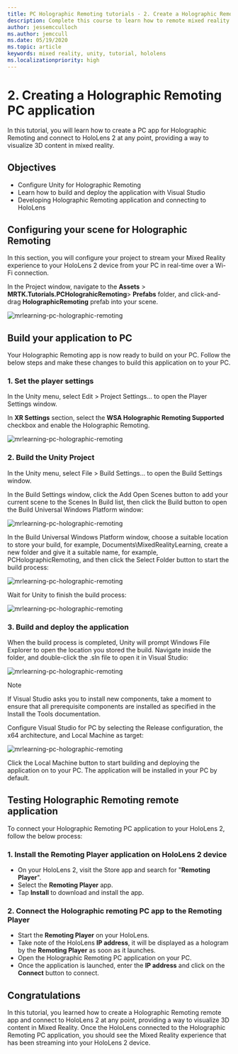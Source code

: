```yaml
---
title: PC Holographic Remoting tutorials - 2. Create a Holographic Remoting PC application
description: Complete this course to learn how to remote mixed reality experience form your PC to HoloLens 2.
author: jessemcculloch
ms.author: jemccull
ms.date: 05/19/2020
ms.topic: article
keywords: mixed reality, unity, tutorial, hololens
ms.localizationpriority: high
---
```


# 2. Creating a Holographic Remoting PC application

In this tutorial, you will learn how to create a PC app for Holographic Remoting and connect to HoloLens 2 at any point, providing a way to visualize 3D content in mixed reality.

## Objectives

* Configure Unity for Holographic Remoting
* Learn how to build and deploy the application with Visual Studio
* Developing Holographic Remoting application and connecting to HoloLens

## Configuring your scene for Holographic Remoting

In this section, you will configure your project to stream your Mixed Reality experience to your HoloLens 2 device from your PC in real-time over a Wi-Fi connection.

In the Project window, navigate to the **Assets** > **MRTK.Tutorials.PCHolograhicRemoting**> **Prefabs** folder, and click-and-drag **HolographicRemoting** prefab into your scene.

![mrlearning-pc-holographic-remoting](images/mrlearning-pc-holographic-remoting/Tutorial2-Section1-Step1-1.png)

## Build your application to PC

Your Holographic Remoting app is now ready to build on your PC. Follow the below steps and make these changes to build this application on to your PC.

### 1. Set the player settings

In the Unity menu, select Edit > Project Settings... to open the Player Settings window.

In **XR Settings** section, select the **WSA Holographic Remoting Supported** checkbox and enable the Holographic Remoting.

![mrlearning-pc-holographic-remoting](images/mrlearning-pc-holographic-remoting/Tutorial2-Section2-Step1-1.png)

### 2. Build the Unity Project

In the Unity menu, select File > Build Settings... to open the Build Settings window.

In the Build Settings window, click the Add Open Scenes button to add your current scene to the Scenes In Build list, then click the Build button to open the Build Universal Windows Platform window:

![mrlearning-pc-holographic-remoting](images/mrlearning-pc-holographic-remoting/Tutorial2-Section2-Step2-1.png)

In the Build Universal Windows Platform window, choose a suitable location to store your build, for example, Documents\MixedRealityLearning, create a new folder and give it a suitable name, for example, PCHolographicRemoting, and then click the Select Folder button to start the build process:

![mrlearning-pc-holographic-remoting](images/mrlearning-pc-holographic-remoting/Tutorial2-Section2-Step2-2.png)

Wait for Unity to finish the build process:

![mrlearning-pc-holographic-remoting](images/mrlearning-pc-holographic-remoting/Tutorial2-Section2-Step2-3.png)

### 3. Build and deploy the application

When the build process is completed, Unity will prompt Windows File Explorer to open the location you stored the build. Navigate inside the folder, and double-click the .sln file to open it in Visual Studio:

![mrlearning-pc-holographic-remoting](images/mrlearning-pc-holographic-remoting/Tutorial2-Section2-Step3-1.png)

> [!NOTE]
> If Visual Studio asks you to install new components, take a moment to ensure that all prerequisite components are installed as specified in the Install the Tools documentation.

Configure Visual Studio for PC by selecting the Release configuration, the x64 architecture, and Local Machine as target:

![mrlearning-pc-holographic-remoting](images/mrlearning-pc-holographic-remoting/Tutorial2-Section2-Step3-2.png)

Click the Local Machine button to start building and deploying the application on to your PC. The application will be installed in your PC by default.

## Testing Holographic Remoting remote application

To connect your Holographic Remoting PC application to your HoloLens 2, follow the below process:

### 1. Install the Remoting Player application on HoloLens 2 device

* On your HoloLens 2, visit the Store app and search for "**Remoting Player**".
* Select the **Remoting Player** app.
* Tap **Install** to download and install the app.

### 2. Connect the Holographic remoting PC app to the Remoting Player

* Start the **Remoting Player** on your HoloLens.
* Take note of the HoloLens **IP address**, it will be displayed as a hologram by the **Remoting Player** as soon as it launches.
* Open the Holographic Remoting PC application on your PC.
* Once the application is launched, enter the **IP address** and click on the **Connect** button to connect.

## Congratulations

In this tutorial, you learned how to create a Holographic Remoting remote app and connect to HoloLens 2 at any point, providing a way to visualize 3D content in Mixed Reality. Once the HoloLens connected to the Holographic Remoting PC application, you should see the Mixed Reality experience that has been streaming into your HoloLens 2 device.
